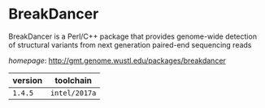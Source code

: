 # BreakDancer

BreakDancer is a Perl/C++ package that provides genome-wide detection of structural variants from  next generation paired-end sequencing reads

*homepage*: <http://gmt.genome.wustl.edu/packages/breakdancer>

version | toolchain
--------|----------
``1.4.5`` | ``intel/2017a``
